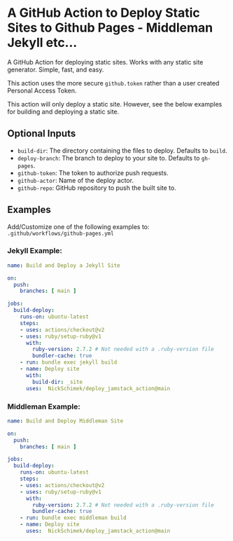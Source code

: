 # A GitHub Action to Deploy Static Sites to Github Pages - Middleman Jekyll etc...

A GitHub Action for deploying static sites. Works with any static site generator.
Simple, fast, and easy.

This action uses the more secure `github.token` rather than a user created Personal Access Token.

This action will only deploy a static site. However, see the below examples for building and deploying a static site.

## Optional Inputs

* `build-dir`: The directory containing the files to deploy. Defaults to `build`.
* `deploy-branch`: The branch to deploy to your site to. Defaults to `gh-pages`.
* `github-token`: The token to authorize push requests.
* `github-actor`: Name of the deploy actor.
* `github-repo`: GitHub repository to push the built site to.

## Examples

Add/Customize one of the following examples to: `.github/workflows/github-pages.yml`

### Jekyll Example:

```yaml
name: Build and Deploy a Jekyll Site

on:
  push:
    branches: [ main ]

jobs:
  build-deploy:
    runs-on: ubuntu-latest
    steps:
    - uses: actions/checkout@v2
    - uses: ruby/setup-ruby@v1
      with:
        ruby-version: 2.7.2 # Not needed with a .ruby-version file
        bundler-cache: true
    - run: bundle exec jekyll build
    - name: Deploy site
      with:
        build-dir: _site
      uses:  NickSchimek/deploy_jamstack_action@main
```

### Middleman Example:

```yaml
name: Build and Deploy Middleman Site

on:
  push:
    branches: [ main ]

jobs:
  build-deploy:
    runs-on: ubuntu-latest
    steps:
    - uses: actions/checkout@v2
    - uses: ruby/setup-ruby@v1
      with:
        ruby-version: 2.7.2 # Not needed with a .ruby-version file
        bundler-cache: true
    - run: bundle exec middleman build
    - name: Deploy site
      uses:  NickSchimek/deploy_jamstack_action@main
```
